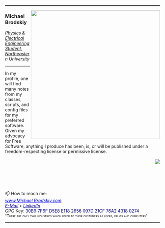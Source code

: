 <hr style="height:2px" color="grey">
<img align='right' src="https://github-readme-stats.vercel.app/api?username=MDBrodskiy&show_icons=true&theme=dark" width="420">
<h3>Michael Brodskiy</h3>
<p><em><u>Physics & Electrical Engineering Student, Northeastern University</u></em></p>
<hr style="height:2px" color="grey">
In my profile, one will find many notes from my classes, scripts, and config files for my preferred software. Given my advocacy for Free Software, anything I produce has been, is, or will be published under a freedom-respecting license or permissive license. <br/>
<br/>
<img align='right' src="https://github-readme-stats.vercel.app/api/top-langs/?username=mdbrodskiy&langs_count=5&theme=tokyonight">
<br/><br/><br/><br/><br/><br/> 📫 How to reach me: <br/>
<link rel="stylesheet" href="https://cdn.jsdelivr.net/npm/fork-awesome@1.1.7/css/fork-awesome.min.css" integrity="sha256-gsmEoJAws/Kd3CjuOQzLie5Q3yshhvmo7YNtBG7aaEY=" crossorigin="anonymous">
<a href="http://Michael.Brodskiy.com" style="color:blue"><i class="fa fa-globe-w" style="font-size:20px;color:#1E88E5"></i><i>www.Michael.Brodskiy.com</i></a><br/>
<a href="mailto:MBrodskiy@Member.FSF.org" style="color:darkblue"><i class="fa fa-github-square" aria-hidden="true" style="font-size:20px;color:#211F1F"></i><i>E-Mail</i></a>
•
<a href="https://www.linkedin.com/in/MBrodskiy/?locale=en_US" style="color:darkblue"><i class="fa fa-linkedin-square" aria-hidden="true" style="font-size:20px;color:#0072B1"></i><i>LinkedIn</i></a><br/>
GPG Key: <a href"http://michael.brodskiy.com/Key.asc" style="color:darkblue">30B9 7F6F D5E8 E118 2656  097D 21CF 76A2 4318 0274</a>
<br/>
<a style="color:black;font-variant:small-caps;font-size:12px;font-style:bold;">"There are only two industries which refer to their customers as users, drugs and computers"</a>
<br/>
<hr style="height:2px" color="grey">
<br/><br/><br/><br/>
